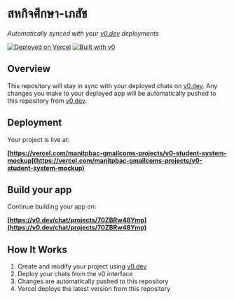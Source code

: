 # สหกิจศึกษา-เภสัช

*Automatically synced with your [v0.dev](https://v0.dev) deployments*

[![Deployed on Vercel](https://img.shields.io/badge/Deployed%20on-Vercel-black?style=for-the-badge&logo=vercel)](https://vercel.com/manitpbac-gmailcoms-projects/v0-student-system-mockup)
[![Built with v0](https://img.shields.io/badge/Built%20with-v0.dev-black?style=for-the-badge)](https://v0.dev/chat/projects/70ZBRw48Ymp)

## Overview

This repository will stay in sync with your deployed chats on [v0.dev](https://v0.dev).
Any changes you make to your deployed app will be automatically pushed to this repository from [v0.dev](https://v0.dev).

## Deployment

Your project is live at:

**[https://vercel.com/manitpbac-gmailcoms-projects/v0-student-system-mockup](https://vercel.com/manitpbac-gmailcoms-projects/v0-student-system-mockup)**

## Build your app

Continue building your app on:

**[https://v0.dev/chat/projects/70ZBRw48Ymp](https://v0.dev/chat/projects/70ZBRw48Ymp)**

## How It Works

1. Create and modify your project using [v0.dev](https://v0.dev)
2. Deploy your chats from the v0 interface
3. Changes are automatically pushed to this repository
4. Vercel deploys the latest version from this repository
